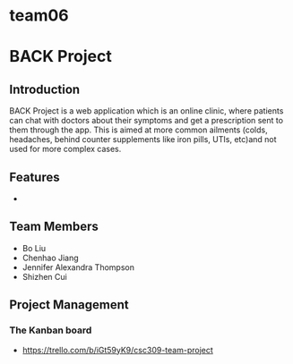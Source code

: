 # team06
BACK Project
==============
## Introduction
BACK Project is a web application which is an online clinic, where patients can chat with doctors about their symptoms and get a prescription sent to them through the app. This is aimed at more common ailments (colds, headaches, behind counter supplements like iron pills, UTIs, etc)and not used for more complex cases.

## Features
* 



## Team Members
* Bo Liu
* Chenhao Jiang
* Jennifer Alexandra Thompson
* Shizhen Cui

## Project Management
### The Kanban board
* https://trello.com/b/iGt59yK9/csc309-team-project
